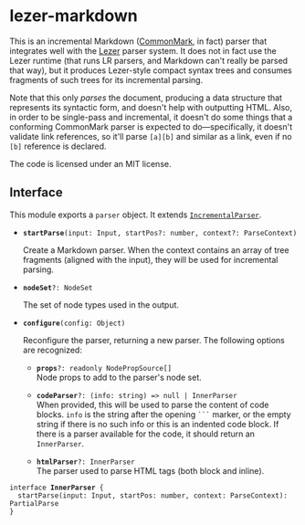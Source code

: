 # lezer-markdown

This is an incremental Markdown
([CommonMark](https://commonmark.org/), in fact) parser that
integrates well with the [Lezer](https://lezer.codemirror.net/) parser
system. It does not in fact use the Lezer runtime (that runs LR
parsers, and Markdown can't really be parsed that way), but it
produces Lezer-style compact syntax trees and consumes fragments of
such trees for its incremental parsing.

Note that this only _parses_ the document, producing a data structure
that represents its syntactic form, and doesn't help with outputting
HTML. Also, in order to be single-pass and incremental, it doesn't do
some things that a conforming CommonMark parser is expected to
do—specifically, it doesn't validate link references, so it'll parse
`[a][b]` and similar as a link, even if no `[b]` reference is
declared.

The code is licensed under an MIT license.

## Interface

This module exports a `parser` object. It extends
[`IncrementalParser`](https://lezer.codemirror.net/docs/ref/#lezer.IncrementalParser).

 * **`startParse`**`(input: Input, startPos?: number, context?: ParseContext)`

   Create a Markdown parser. When the context contains an array of
   tree fragments (aligned with the input), they will be used for
   incremental parsing.

 * **`nodeSet`**`?: NodeSet`

   The set of node types used in the output.

 * **`configure`**`(config: Object)`

   Reconfigure the parser, returning a new parser. The following
   options are recognized:

   * **`props`**`?: readonly NodePropSource[]`\
     Node props to add to the parser's node set.

   * **`codeParser`**`?: (info: string) => null | InnerParser`\
     When provided, this will be used to parse the content of code
     blocks. `info` is the string after the opening ` ``` ` marker, or
     the empty string if there is no such info or this is an indented
     code block. If there is a parser available for the code, it
     should return an `InnerParser`.

   * **`htmlParser`**`?: InnerParser`\
     The parser used to parse HTML tags (both block and inline).

`interface `**`InnerParser`**` {`\
`  startParse(input: Input, startPos: number, context: ParseContext): PartialParse`\
`}`
